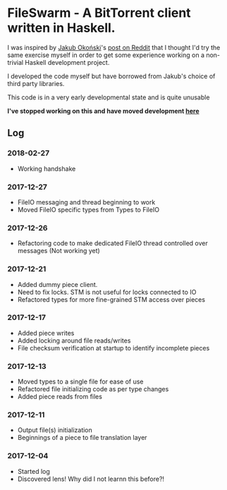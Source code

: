 # FileSwarm - A BitTorrent client written in Haskell.

I was inspired by [Jakub Okoński](https://github.com/farnoy)'s [post on Reddit](https://www.reddit.com/r/haskell/comments/3nr24c/writing_a_bittorrent_client_in_haskell_1/) that I thought I'd try the same exercise myself in order to get some experience working on a non-trivial Haskell development project.

I developed the code myself but have borrowed from Jakub's choice of third party libraries.

This code is in a very early developmental state and is quite unusable

**I've stopped working on this and have moved development [here](https://github.com/lisphacker/fileswarm2)**


## Log

### 2018-02-27
- Working handshake

### 2017-12-27
- FileIO messaging and thread beginning to work
- Moved FileIO specific types from Types to FileIO

### 2017-12-26
- Refactoring code to make dedicated FileIO thread controlled over messages (Not working yet)

### 2017-12-21
- Added dummy piece client.
- Need to fix locks. STM is not useful for locks connected to IO
- Refactored types for more fine-grained STM access over pieces

### 2017-12-17
- Added piece writes
- Added locking around file reads/writes
- File checksum verification at startup to identify incomplete pieces

### 2017-12-13
- Moved types to a single file for ease of use
- Refactored file initializing code as per type changes
- Added piece reads from files

### 2017-12-11
- Output file(s) initialization
- Beginnings of a piece to file translation layer

### 2017-12-04
- Started log
- Discovered lens! Why did I not learnn this before?!

